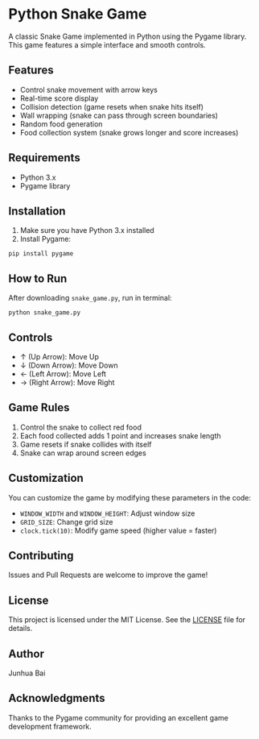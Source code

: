 # Python Snake Game

A classic Snake Game implemented in Python using the Pygame library. This game features a simple interface and smooth controls.

## Features

- Control snake movement with arrow keys
- Real-time score display
- Collision detection (game resets when snake hits itself)
- Wall wrapping (snake can pass through screen boundaries)
- Random food generation
- Food collection system (snake grows longer and score increases)

## Requirements

- Python 3.x
- Pygame library

## Installation

1. Make sure you have Python 3.x installed
2. Install Pygame:

```
pip install pygame
```

## How to Run

After downloading `snake_game.py`, run in terminal:
```
python snake_game.py
```

## Controls

- ↑ (Up Arrow): Move Up
- ↓ (Down Arrow): Move Down
- ← (Left Arrow): Move Left
- → (Right Arrow): Move Right

## Game Rules

1. Control the snake to collect red food
2. Each food collected adds 1 point and increases snake length
3. Game resets if snake collides with itself
4. Snake can wrap around screen edges

## Customization

You can customize the game by modifying these parameters in the code:

- `WINDOW_WIDTH` and `WINDOW_HEIGHT`: Adjust window size
- `GRID_SIZE`: Change grid size
- `clock.tick(10)`: Modify game speed (higher value = faster)

## Contributing

Issues and Pull Requests are welcome to improve the game!

## License

This project is licensed under the MIT License. See the [LICENSE](LICENSE) file for details.

## Author

Junhua Bai

## Acknowledgments

Thanks to the Pygame community for providing an excellent game development framework.